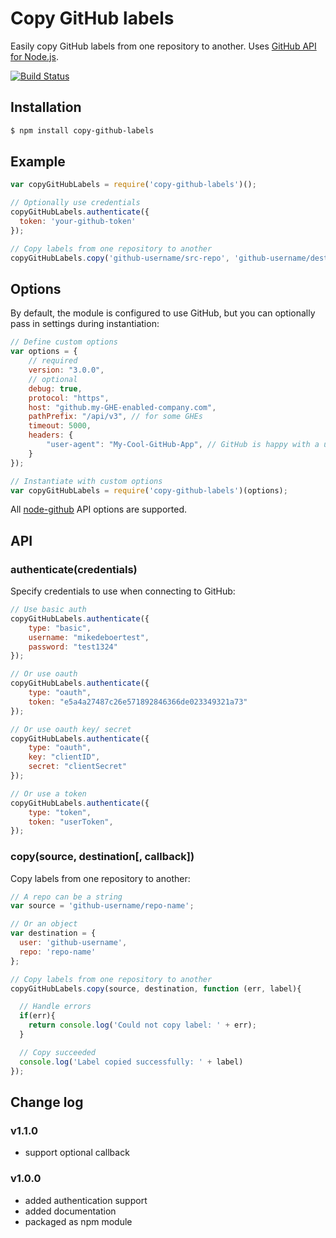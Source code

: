 # Copy GitHub labels

Easily copy GitHub labels from one repository to another. Uses [GitHub API for Node.js](https://github.com/mikedeboer/node-github).

[![Build Status](https://travis-ci.org/jvandemo/copy-github-labels.svg?branch=master)](https://travis-ci.org/jvandemo/copy-github-labels)

## Installation

```bash
$ npm install copy-github-labels
```

## Example

```javascript
var copyGitHubLabels = require('copy-github-labels')();

// Optionally use credentials
copyGitHubLabels.authenticate({
  token: 'your-github-token'
});

// Copy labels from one repository to another
copyGitHubLabels.copy('github-username/src-repo', 'github-username/dest-repo');

```

## Options

By default, the module is configured to use GitHub, but you can optionally pass in settings during instantiation:

```javascript
// Define custom options
var options = {
    // required
    version: "3.0.0",
    // optional
    debug: true,
    protocol: "https",
    host: "github.my-GHE-enabled-company.com",
    pathPrefix: "/api/v3", // for some GHEs
    timeout: 5000,
    headers: {
        "user-agent": "My-Cool-GitHub-App", // GitHub is happy with a unique user agent
    }
});

// Instantiate with custom options
var copyGitHubLabels = require('copy-github-labels')(options);
```

All [node-github](https://github.com/mikedeboer/node-github) API options are supported.

## API

### authenticate(credentials)

Specify credentials to use when connecting to GitHub:

```javascript
// Use basic auth
copyGitHubLabels.authenticate({
    type: "basic",
    username: "mikedeboertest",
    password: "test1324"
});

// Or use oauth
copyGitHubLabels.authenticate({
    type: "oauth",
    token: "e5a4a27487c26e571892846366de023349321a73"
});

// Or use oauth key/ secret
copyGitHubLabels.authenticate({
    type: "oauth",
    key: "clientID",
    secret: "clientSecret"
});

// Or use a token
copyGitHubLabels.authenticate({
    type: "token",
    token: "userToken",
});
```

### copy(source, destination[, callback])

Copy labels from one repository to another:

```javascript
// A repo can be a string
var source = 'github-username/repo-name';

// Or an object
var destination = {
  user: 'github-username',
  repo: 'repo-name'
};

// Copy labels from one repository to another
copyGitHubLabels.copy(source, destination, function (err, label){

  // Handle errors
  if(err){
  	return console.log('Could not copy label: ' + err);
  }

  // Copy succeeded
  console.log('Label copied successfully: ' + label)
});
```

## Change log

### v1.1.0

- support optional callback

### v1.0.0

- added authentication support
- added documentation
- packaged as npm module
